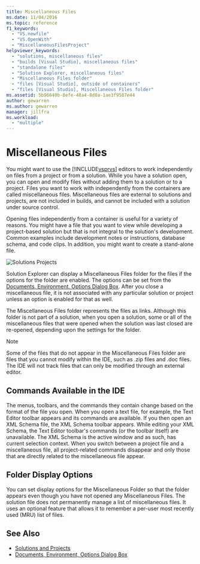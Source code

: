 ```yaml
---
title: Miscellaneous Files
ms.date: 11/04/2016
ms.topic: reference
f1_keywords:
  - "VS.newfile"
  - "VS.OpenWith"
  - "MiscellaneousFilesProject"
helpviewer_keywords:
  - "solutions, miscellaneous files"
  - "builds [Visual Studio], miscellaneous files"
  - "standalone files"
  - "Solution Explorer, miscellaneous files"
  - "Miscellaneous Files folder"
  - "files [Visual Studio], outside of containers"
  - "files [Visual Studio], Miscellaneous Files folder"
ms.assetid: 5b96640b-8efe-48a4-8d0a-1ae3f9587e44
author: gewarren
ms.author: gewarren
manager: jillfra
ms.workload:
  - "multiple"
---
```

# Miscellaneous Files
You might want to use the [!INCLUDE[vsprvs](../../code-quality/includes/vsprvs_md.md)] editors to work independently on files from a project or from a solution. While you have a solution open, you can open and modify files without adding them to a solution or to a project. Files you want to work with independently from the containers are called miscellaneous files. Miscellaneous files are external to solutions and projects, are not included in builds, and cannot be included with a solution under source control.

 Opening files independently from a container is useful for a variety of reasons. You might have a file that you want to view while developing a project-based solution but that is not integral to the solution's development. Common examples include development notes or instructions, database schema, and code clips. In addition, you might want to create a stand-alone file.

 ![Solutions Projects](../../ide/reference/media/projects_solutions_misc.gif)

 Solution Explorer can display a Miscellaneous Files folder for the files if the options for the folder are enabled. The options can be set from the [Documents, Environment, Options Dialog Box](../../ide/reference/documents-environment-options-dialog-box.md). After you close a miscellaneous file, it is not associated with any particular solution or project unless an option is enabled for that as well.

 The Miscellaneous Files folder represents the files as links. Although this folder is not part of a solution, when you open a solution, some or all of the miscellaneous files that were opened when the solution was last closed are re-opened, depending upon the settings for the folder.

> [!NOTE]
> Some of the files that do not appear in the Miscellaneous Files folder are files that you cannot modify within the IDE, such as .zip files and .doc files. The IDE will not track files that can only be modified through an external editor.


## Commands Available in the IDE
 The menus, toolbars, and the commands they contain change based on the format of the file you open. When you open a text file, for example, the Text Editor toolbar appears and its commands are available. If you then open an XML Schema file, the XML Schema toolbar appears. While editing your XML Schema, the Text Editor toolbar's commands (or the toolbar itself) are unavailable. The XML Schema is the active window and as such, has current selection context. When you switch between a project file and a miscellaneous file, all project-related commands disappear and only those that are directly related to the miscellaneous file appear.

## Folder Display Options
 You can set display options for the Miscellaneous Folder so that the folder appears even though you have not opened any Miscellaneous Files. The solution file does not permanently manage a list of miscellaneous files. It uses an optional feature that allows it to remember a per-user most recently used (MRU) list of files.

## See Also

- [Solutions and Projects](../../ide/solutions-and-projects-in-visual-studio.md)
- [Documents, Environment, Options Dialog Box](../../ide/reference/documents-environment-options-dialog-box.md)